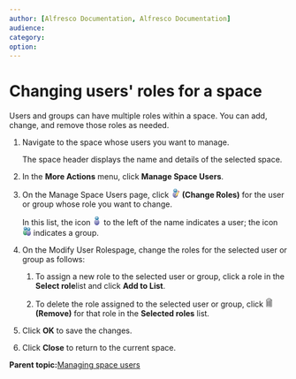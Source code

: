 ```yaml
---
author: [Alfresco Documentation, Alfresco Documentation]
audience: 
category: 
option: 
---
```


# Changing users' roles for a space

Users and groups can have multiple roles within a space. You can add, change, and remove those roles as needed.

1.  Navigate to the space whose users you want to manage.

    The space header displays the name and details of the selected space.

2.  In the **More Actions** menu, click **Manage Space Users**.

3.  On the Manage Space Users page, click ![Change Roles](../images/im-user-modify.png) **\(Change Roles\)** for the user or group whose role you want to change.

    In this list, the icon ![User](../images/im-user.png) to the left of the name indicates a user; the icon ![Group](../images/im-group.png) indicates a group.

4.  On the Modify User Rolespage, change the roles for the selected user or group as follows:

    1.  To assign a new role to the selected user or group, click a role in the **Select role**list and click **Add to List**.

    2.  To delete the role assigned to the selected user or group, click ![Remove](../images/im-delete.png) **\(Remove\)** for that role in the **Selected roles** list.

5.  Click **OK** to save the changes.

6.  Click **Close** to return to the current space.


**Parent topic:**[Managing space users](../concepts/cuh-spaces-manage-users.md)

